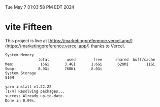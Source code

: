 Tue May  7 01:03:58 PM EDT 2024

# vite Fifteen


This project is live at [https://marketingpreference.vercel.app/](https://marketingpreference.vercel.app/) thanks to Vercel.

```bash
System Memory
               total        used        free      shared  buff/cache   available
Mem:            15Gi       3.4Gi       1.6Gi       629Mi        11Gi        11Gi
Swap:          8.0Gi       768Ki       8.0Gi
System Storage
510M	.
```
```bash
yarn install v1.22.22
[1/4] Resolving packages...
success Already up-to-date.
Done in 0.09s.
```
